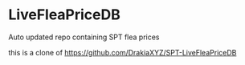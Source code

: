 # LiveFleaPriceDB
Auto updated repo containing SPT flea prices

this is a clone of https://github.com/DrakiaXYZ/SPT-LiveFleaPriceDB